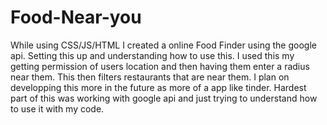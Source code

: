 # Food-Near-you
While using CSS/JS/HTML I created a online Food Finder using the google api. 
Setting this up and understanding how to use this. I used this my getting permission of users location and then having them enter a radius near them. This then filters restaurants that are near them. I plan on developping this more in the future as more of a app like tinder. Hardest part of this was working with google api and just trying to understand how to use it with my code.

